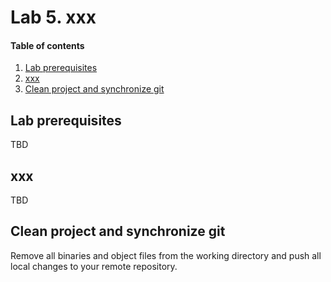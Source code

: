 # Lab 5. xxx

#### Table of contents

1. [Lab prerequisites](#Lab-prerequisites)
2. [xxx](#Gxxx)
5. [Clean project and synchronize git](#Clean-project-and-synchronize-git)


## Lab prerequisites

TBD


## xxx

TBD


## Clean project and synchronize git

Remove all binaries and object files from the working directory and push all local changes to your remote repository.
